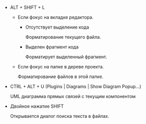 * ALT + SHIFT + L

    * Если фокус на вкладке редактора.

        * Отсутствует выделение кода

          Форматирование текущего файла.

        * Выделен фрагмент кода

          Форматирует выделенный фрагмент.

    * Если фокус на папке в дереве проекта.

      Форматирование файлов в этой папке.

* CTRL + ALT + U  (Plugins | Diagrams | Show Diagram Popup…)

  UML диаграмма прямых связей с текущим компонентом

* Двойное нажатие SHIFT

  Открывается диалог поиска текста в файлах.
